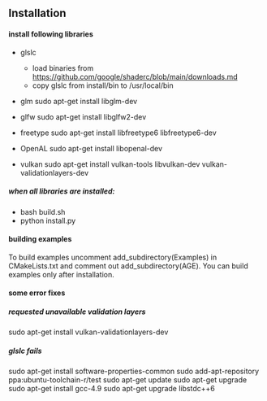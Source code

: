 ## Installation

#### install following libraries

* glslc
  * load binaries from https://github.com/google/shaderc/blob/main/downloads.md
  * copy glslc from install/bin to /usr/local/bin

* glm
sudo apt-get install libglm-dev

* glfw
sudo apt-get install libglfw2-dev

* freetype
sudo apt-get install libfreetype6 libfreetype6-dev

* OpenAL
sudo apt-get install libopenal-dev

* vulkan
sudo apt-get install vulkan-tools libvulkan-dev vulkan-validationlayers-dev

##### when all libraries are installed:

* bash build.sh
* python install.py

#### building examples

To build examples uncomment add_subdirectory(Examples) in CMakeLists.txt and comment out add_subdirectory(AGE). You can build examples only after installation.

#### some error fixes

##### requested unavailable validation layers
sudo apt-get install vulkan-validationlayers-dev

##### glslc fails
sudo apt-get install software-properties-common
sudo add-apt-repository ppa:ubuntu-toolchain-r/test
sudo apt-get update
sudo apt-get upgrade
sudo apt-get install gcc-4.9
sudo apt-get upgrade libstdc++6
